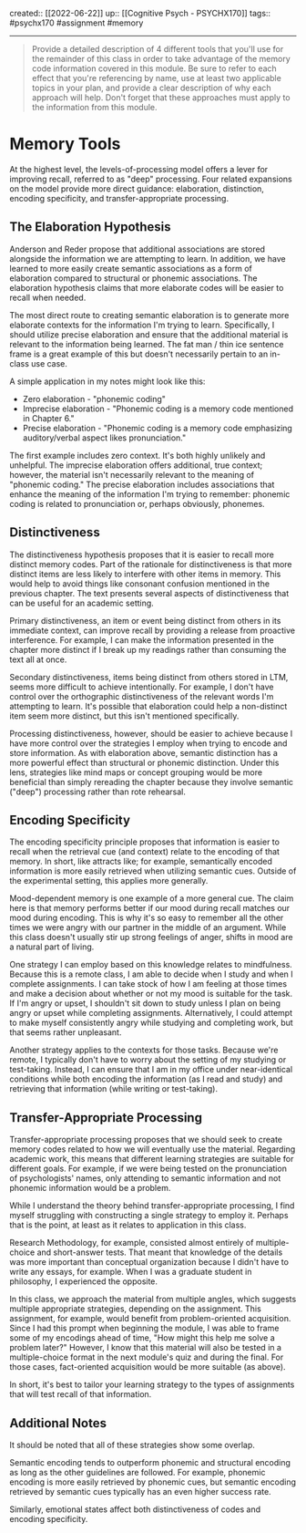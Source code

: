 created:: [[2022-06-22]]
up:: [[Cognitive Psych - PSYCHX170]]
tags:: #psychx170 #assignment #memory 
***

>Provide a detailed description of 4 different tools that you'll use for the remainder of this class in order to take advantage of the memory code information covered in this module. Be sure to refer to each effect that you're referencing by name, use at least two applicable topics in your plan, and provide a clear description of why each approach will help. Don't forget that these approaches must apply to the information from this module.

# Memory Tools

At the highest level, the levels-of-processing model offers a lever for improving recall, referred to as "deep" processing. Four related expansions on the model provide more direct guidance: elaboration, distinction, encoding specificity, and transfer-appropriate processing.

## The Elaboration Hypothesis

Anderson and Reder propose that additional associations are stored alongside the information we are attempting to learn. In addition, we have learned to more easily create semantic associations as a form of elaboration compared to structural or phonemic associations. The elaboration hypothesis claims that more elaborate codes will be easier to recall when needed.

The most direct route to creating semantic elaboration is to generate more elaborate contexts for the information I'm trying to learn. Specifically, I should utilize precise elaboration and ensure that the additional material is relevant to the information being learned. The fat man / thin ice sentence frame is a great example of this but doesn't necessarily pertain to an in-class use case. 

A simple application in my notes might look like this:
- Zero elaboration - "phonemic coding"
- Imprecise elaboration - "Phonemic coding is a memory code mentioned in Chapter 6."
- Precise elaboration - "Phonemic coding is a memory code emphasizing auditory/verbal aspect likes pronunciation."

The first example includes zero context. It's both highly unlikely and unhelpful. The imprecise elaboration offers additional, true context; however, the material isn't necessarily relevant to the meaning of "phonemic coding." The precise elaboration includes associations that enhance the meaning of the information I'm trying to remember: phonemic coding is related to pronunciation or, perhaps obviously, phonemes.

## Distinctiveness

The distinctiveness hypothesis proposes that it is easier to recall more distinct memory codes. Part of the rationale for distinctiveness is that more distinct items are less likely to interfere with other items in memory. This would help to avoid things like consonant confusion mentioned in the previous chapter. The text presents several aspects of distinctiveness that can be useful for an academic setting.

Primary distinctiveness, an item or event being distinct from others in its immediate context, can improve recall by providing a release from proactive interference. For example, I can make the information presented in the chapter more distinct if I break up my readings rather than consuming the text all at once.

Secondary distinctiveness, items being distinct from others stored in LTM, seems more difficult to achieve intentionally. For example, I don't have control over the orthographic distinctiveness of the relevant words I'm attempting to learn. It's possible that elaboration could help a non-distinct item seem more distinct, but this isn't mentioned specifically.

Processing distinctiveness, however, should be easier to achieve because I have more control over the strategies I employ when trying to encode and store information. As with elaboration above, semantic distinction has a more powerful effect than structural or phonemic distinction. Under this lens, strategies like mind maps or concept grouping would be more beneficial than simply rereading the chapter because they involve semantic ("deep") processing rather than rote rehearsal. 

## Encoding Specificity

The encoding specificity principle proposes that information is easier to recall when the retrieval cue (and context) relate to the encoding of that memory. In short, like attracts like; for example, semantically encoded information is more easily retrieved when utilizing semantic cues. Outside of the experimental setting, this applies more generally. 

Mood-dependent memory is one example of a more general cue. The claim here is that memory performs better if our mood during recall matches our mood during encoding. This is why it's so easy to remember all the other times we were angry with our partner in the middle of an argument. While this class doesn't usually stir up strong feelings of anger, shifts in mood are a natural part of living. 

One strategy I can employ based on this knowledge relates to mindfulness. Because this is a remote class, I am able to decide when I study and when I complete assignments. I can take stock of how I am feeling at those times and make a decision about whether or not my mood is suitable for the task. If I'm angry or upset, I shouldn't sit down to study unless I plan on being angry or upset while completing assignments. Alternatively, I could attempt to make myself consistently angry while studying and completing work, but that seems rather unpleasant.

Another strategy applies to the contexts for those tasks. Because we're remote, I typically don't have to worry about the setting of my studying or test-taking. Instead, I can ensure that I am in my office under near-identical conditions while both encoding the information (as I read and study) and retrieving that information (while writing or test-taking).

## Transfer-Appropriate Processing

Transfer-appropriate processing proposes that we should seek to create memory codes related to how we will eventually use the material. Regarding academic work, this means that different learning strategies are suitable for different goals. For example, if we were being tested on the pronunciation of psychologists' names, only attending to semantic information and not phonemic information would be a problem.

While I understand the theory behind transfer-appropriate processing, I find myself struggling with constructing a single strategy to employ it. Perhaps that is the point, at least as it relates to application in this class.

Research Methodology, for example, consisted almost entirely of multiple-choice and short-answer tests. That meant that knowledge of the details was more important than conceptual organization because I didn't have to write any essays, for example. When I was a graduate student in philosophy, I experienced the opposite.

In this class, we approach the material from multiple angles, which suggests multiple appropriate strategies, depending on the assignment. This assignment, for example, would benefit from problem-oriented acquisition. Since I had this prompt when beginning the module, I was able to frame some of my encodings ahead of time, "How might this help me solve a problem later?" However, I know that this material will also be tested in a multiple-choice format in the next module's quiz and during the final. For those cases, fact-oriented acquisition would be more suitable (as above). 

In short, it's best to tailor your learning strategy to the types of assignments that will test recall of that information. 

## Additional Notes

It should be noted that all of these strategies show some overlap. 

Semantic encoding tends to outperform phonemic and structural encoding as long as the other guidelines are followed. For example, phonemic encoding is more easily retrieved by phonemic cues, but semantic encoding retrieved by semantic cues typically has an even higher success rate.

Similarly, emotional states affect both distinctiveness of codes and encoding specificity.